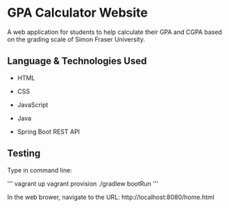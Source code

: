 # GPA Calculator Website

A web application for students to help calculate their GPA and CGPA based on the grading scale of Simon Fraser University.

## Language & Technologies Used
- HTML
- CSS
- JavaScript
- Java

- Spring Boot REST API

## Testing

Type in command line:

'''
vagrant up
vagrant provision
./gradlew bootRun
'''

In the web brower, navigate to the URL:
http://localhost:8080/home.html
